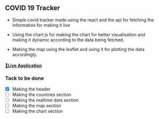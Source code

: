 ## COVID 19 Tracker

- Simple covid tracker made using the react and the api for fetching the information for making it live

- Using the chart js for making the chart for better visualisation and making it dynamic according to the data being fetched.

- Making the map using the leaflet and using it for plotting the data accordingly.
#### [🚀Live Application](https://suspicious-wozniak-c391e7.netlify.app/)

### Tack to be done

- [x] Making the header
- [ ] Making the countries section
- [ ] Making the realtime data section
- [ ] Making the map section
- [ ] Making the chart section
